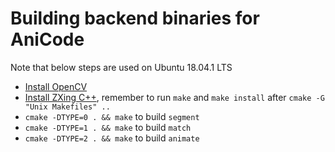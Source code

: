 # Building backend binaries for AniCode

Note that below steps are used on Ubuntu 18.04.1 LTS
- [Install OpenCV](https://docs.opencv.org/3.4.5/d7/d9f/tutorial_linux_install.html)
- [Install ZXing C++](https://github.com/glassechidna/zxing-cpp), remember to run `make` and `make install` after `cmake -G "Unix Makefiles" ..`
- `cmake -DTYPE=0 . && make` to build `segment`
- `cmake -DTYPE=1 . && make` to build `match`
- `cmake -DTYPE=2 . && make` to build `animate`
